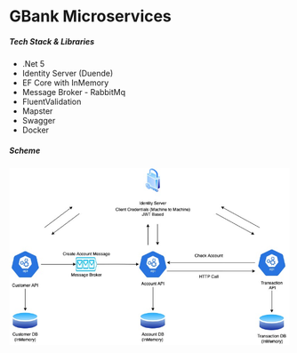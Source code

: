 # GBank Microservices

##### Tech Stack & Libraries

* .Net 5
* Identity Server (Duende)
* EF Core with InMemory
* Message Broker - RabbitMq
* FluentValidation
* Mapster
* Swagger
* Docker

##### Scheme
![Scheme](https://github.com/kahramanumut/gbank-microservice-sample/blob/main/_images/Scheme.jpeg?raw=true)
